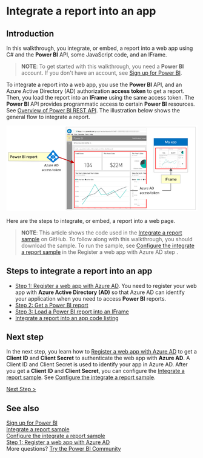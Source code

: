 <properties
   pageTitle="Integrate a Power BI report into an app"
   description="Walkthrough to integrate a report into an app, sample code"
   services="powerbi"
   documentationCenter=""
   authors="guyinacube"
   manager="mblythe"
   backup=""
   editor=""
   tags=""
   qualityFocus="monitoring"
   qualityDate=""/>

<tags
   ms.service="powerbi"
   ms.devlang="NA"
   ms.topic="get-started-article"
   ms.tgt_pltfrm="NA"
   ms.workload="powerbi"
   ms.date="08/23/2016"
   ms.author="asaxton"/>

# Integrate a report into an app

## Introduction

In this walkthrough, you integrate, or embed, a report into a web app using C# and the **Power BI** API, some JavaScript code, and an IFrame.

>**NOTE**: To get started with this walkthrough, you need a **Power BI** account. If you don't have an account, see [Sign up for Power BI]( powerbi-admin-free-with-custom-azure-directory.md).

To integrate a report into a web app, you use the **Power BI** API, and an Azure Active Directory (AD) authorization **access token** to get a report. Then, you load the report into an **IFrame** using the same access token. The **Power BI** API provides programmatic access to certain **Power BI** resources. See [Overview of Power BI REST API](https://msdn.microsoft.com/library/dn877544.aspx). The illustration below shows the general flow to integrate a report.

![](media\powerbi-developer-integrate-report\integrate-report-flow.png)

Here are the steps to integrate, or embed, a report into a web page.

>**NOTE**: This article shows the code used in the [Integrate a report sample](https://github.com/Microsoft/PowerBI-CSharp/tree/master/samples/webforms/integrate-report-web-app) on GitHub. To follow along with this walkthrough, you should download the sample. To run the sample, see [Configure the integrate a report sample](powerbi-developer-integrate-report-register.md#configure-sample) in the Register a web app with Azure AD step .

## Steps to integrate a report into an app

- [Step 1: Register a web app with Azure AD](powerbi-developer-integrate-report-register.md). You need to register your web app with **Azure Active Directory (AD)** so that Azure AD can identify your application when you need to access **Power BI** reports.
- [Step 2: Get a Power BI report](powerbi-developer-integrate-report-get-report.md)
- [Step 3: Load a Power BI report into an IFrame](powerbi-developer-integrate-report-load-report-iframe.md)
- [Integrate a report into an app code listing](powerbi-developer-integrate-report-code.md)

## Next step

In the next step, you learn how to [Register a web app with Azure AD](powerbi-developer-integrate-report-register.md) to get a **Client ID** and **Client Secret** to authenticate the web app with **Azure AD**. A Client ID and Client Secret is used to identify your app in Azure AD. After you get a **Client ID** and **Client Secret**, you can configure the [Integrate a report sample](https://github.com/Microsoft/PowerBI-CSharp/tree/master/samples/webforms/integrate-report-web-app). See [Configure the integrate a report sample](powerbi-developer-integrate-report-register.md#configure-sample).

[Next Step >](powerbi-developer-integrate-report-register.md)

## See also

[Sign up for Power BI]( powerbi-admin-free-with-custom-azure-directory.md)  
[Integrate a report sample](https://github.com/Microsoft/PowerBI-CSharp/tree/master/samples/webforms/integrate-report-web-app)  
[Configure the integrate a report sample](powerbi-developer-integrate-report-register.md#configure-sample)  
[Step 1: Register a web app with Azure AD](powerbi-developer-integrate-report-register.md)  
More questions? [Try the Power BI Community](http://community.powerbi.com/)